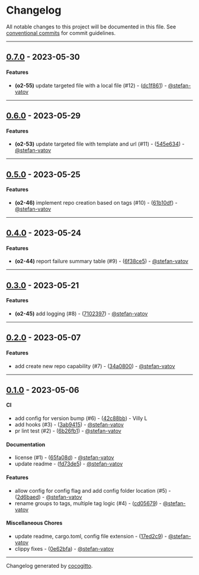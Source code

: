 # Changelog
All notable changes to this project will be documented in this file. See [conventional commits](https://www.conventionalcommits.org/) for commit guidelines.

- - -
## [0.7.0](https://https://github.com/stefan-vatov/omnirepo/stefan.vatov/omnirepo/compare/0.6.0..0.7.0) - 2023-05-30
#### Features
- **(o2-55)** update targeted file with a local file (#12) - ([dc1f861](https://https://github.com/stefan-vatov/omnirepo/stefan.vatov/omnirepo/commit/dc1f86106ed35df977cb854aeca8657db87ce01b)) - [@stefan-vatov](https://https://github.com/stefan-vatov/omnirepo/stefan-vatov)

- - -

## [0.6.0](https://https://github.com/stefan-vatov/omnirepo/stefan.vatov/omnirepo/compare/0.5.0..0.6.0) - 2023-05-29
#### Features
- **(o2-53)** update targeted file with template and url (#11) - ([545e634](https://https://github.com/stefan-vatov/omnirepo/stefan.vatov/omnirepo/commit/545e634c7e0e973332b7d0338928b97c3b993afe)) - [@stefan-vatov](https://https://github.com/stefan-vatov/omnirepo/stefan-vatov)

- - -

## [0.5.0](https://https://github.com/stefan-vatov/omnirepo/stefan.vatov/omnirepo/compare/0.4.0..0.5.0) - 2023-05-25
#### Features
- **(o2-46)** implement repo creation based on tags (#10) - ([61b10df](https://https://github.com/stefan-vatov/omnirepo/stefan.vatov/omnirepo/commit/61b10dff7aa3bc8a088e7fe43cfd0fd94ed0e5ce)) - [@stefan-vatov](https://https://github.com/stefan-vatov/omnirepo/stefan-vatov)

- - -

## [0.4.0](https://https://github.com/stefan-vatov/omnirepo/stefan.vatov/omnirepo/compare/0.3.0..0.4.0) - 2023-05-24
#### Features
- **(o2-44)** report failure summary table (#9) - ([6f38ce5](https://https://github.com/stefan-vatov/omnirepo/stefan.vatov/omnirepo/commit/6f38ce52bebd2997ef053e292750d3ccf7ef8860)) - [@stefan-vatov](https://https://github.com/stefan-vatov/omnirepo/stefan-vatov)

- - -

## [0.3.0](https://https://github.com/stefan-vatov/omnirepo/stefan.vatov/omnirepo/compare/0.2.0..0.3.0) - 2023-05-21
#### Features
- **(o2-45)** add logging (#8) - ([7102397](https://https://github.com/stefan-vatov/omnirepo/stefan.vatov/omnirepo/commit/7102397b972d042de3ebf9fd9e091ee832cf2641)) - [@stefan-vatov](https://https://github.com/stefan-vatov/omnirepo/stefan-vatov)

- - -

## [0.2.0](https://https://github.com/stefan-vatov/omnirepo/stefan.vatov/omnirepo/compare/0.1.0..0.2.0) - 2023-05-07
#### Features
- add create new repo capability (#7) - ([34a0800](https://https://github.com/stefan-vatov/omnirepo/stefan.vatov/omnirepo/commit/34a080089c74282fe56cc6f7f03362078ac1a4bc)) - [@stefan-vatov](https://https://github.com/stefan-vatov/omnirepo/stefan-vatov)

- - -

## [0.1.0](https://https://github.com/stefan-vatov/omnirepo/stefan.vatov/omnirepo/compare/448a6a62866c6c08ea022f0182bec27b069341cc..0.1.0) - 2023-05-06
#### CI
- add config for version bump (#6) - ([42c88bb](https://https://github.com/stefan-vatov/omnirepo/stefan.vatov/omnirepo/commit/42c88bbc233ab0a49e9f6a8cd11196c6e99d5fc7)) - Villy L
- add hooks (#3) - ([3ab9415](https://https://github.com/stefan-vatov/omnirepo/stefan.vatov/omnirepo/commit/3ab9415c3f2aeacb38481ab7dc0f31026811e006)) - [@stefan-vatov](https://https://github.com/stefan-vatov/omnirepo/stefan-vatov)
- pr lint test (#2) - ([6b26fb1](https://https://github.com/stefan-vatov/omnirepo/stefan.vatov/omnirepo/commit/6b26fb11bac6d2e30605e2279df77c31c08902c9)) - [@stefan-vatov](https://https://github.com/stefan-vatov/omnirepo/stefan-vatov)
#### Documentation
- license (#1) - ([65fa08d](https://https://github.com/stefan-vatov/omnirepo/stefan.vatov/omnirepo/commit/65fa08d76389a5493438a9320429fd9736621509)) - [@stefan-vatov](https://https://github.com/stefan-vatov/omnirepo/stefan-vatov)
- update readme - ([fd73de5](https://https://github.com/stefan-vatov/omnirepo/stefan.vatov/omnirepo/commit/fd73de5fe79c97706c24107e44affe9a71088400)) - [@stefan-vatov](https://https://github.com/stefan-vatov/omnirepo/stefan-vatov)
#### Features
- allow config for config flag and add config folder location (#5) - ([2d6baed](https://https://github.com/stefan-vatov/omnirepo/stefan.vatov/omnirepo/commit/2d6baedfee3e26f0824bb2bf20a09ee6e3713e03)) - [@stefan-vatov](https://https://github.com/stefan-vatov/omnirepo/stefan-vatov)
- rename groups to tags, multiple tag logic (#4) - ([cd05679](https://https://github.com/stefan-vatov/omnirepo/stefan.vatov/omnirepo/commit/cd05679b4d6242034f5b9e1b4d0752e3cf9c411c)) - [@stefan-vatov](https://https://github.com/stefan-vatov/omnirepo/stefan-vatov)
#### Miscellaneous Chores
- update readme, cargo.toml, config file extension - ([17ed2c9](https://https://github.com/stefan-vatov/omnirepo/stefan.vatov/omnirepo/commit/17ed2c9517c8f02f6f7c846f16b69550441dde30)) - [@stefan-vatov](https://https://github.com/stefan-vatov/omnirepo/stefan-vatov)
- clippy fixes - ([0e62bfa](https://https://github.com/stefan-vatov/omnirepo/stefan.vatov/omnirepo/commit/0e62bfad7a925ba38d2935316e568921c159a031)) - [@stefan-vatov](https://https://github.com/stefan-vatov/omnirepo/stefan-vatov)

- - -

Changelog generated by [cocogitto](https://github.com/cocogitto/cocogitto).
